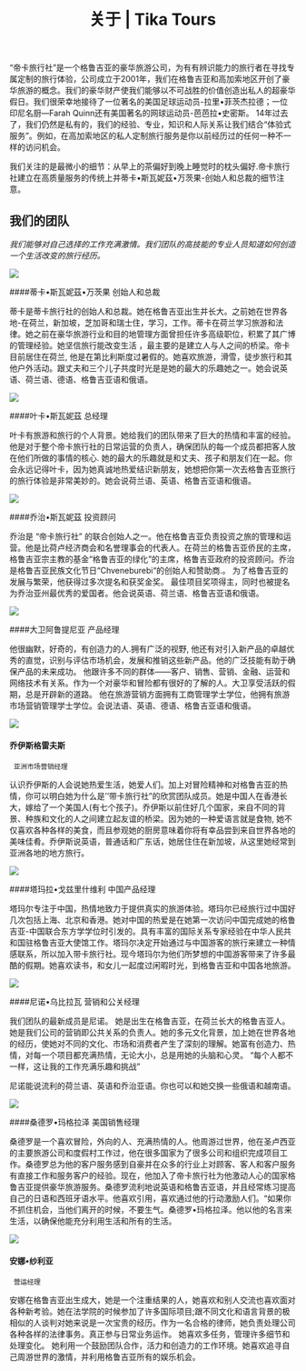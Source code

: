 ﻿---
language: zh
url: about
heading: 我们的差异
title: 关于 | Tika Tours
---
<div class="row content-row"><!-- 2201 (1)-->

</div>

<div class="row content-row"><!-- 2202 (2)-->
<div class="col-xs-12 col-sm-6 col-md-6"><!-- 3013 -->

“帝卡旅行社”是一个格鲁吉亚的豪华旅游公司，为有有辨识能力的旅行者在寻找专属定制的旅行体验，公司成立于2001年，我们在格鲁吉亚和高加索地区开创了豪华旅游的概念。我们的豪华财产使我们能够以不可战胜的价值创造出私人的超豪华假日。我们很荣幸地接待了一位著名的美国足球运动员-拉里•菲茨杰拉德；一位印尼名厨—Farah Quinn还有美国著名的网球运动员-芭芭拉•史密斯。
14年过去了，我们仍然是私有的，我们的经验、专业，知识和人际关系让我们结合“体验式服务”。例如，在高加索地区的私人定制旅行服务是你以前经历过的任何一种不一样的访问机会。
</div>

<div class="col-xs-12 col-sm-6 col-md-6"><!-- 3014 -->

我们关注的是最微小的细节：从早上的茶偏好到晚上睡觉时的枕头偏好.帝卡旅行社建立在高质量服务的传统上并蒂卡•斯瓦妮茲•万茨果-创始人和总裁的细节注意。

</div>

</div>

<div class="row content-row"><!-- 2203 (3)-->
<div class="col-xs-12"><!-- 3015 -->

我们的团队
-----

</div>

</div>

<div class="row content-row"><!-- 2204 (4)-->
<div class="col-xs-12"><!-- 3016 -->

_我们能够对自己选择的工作充满激情。我们团队的高技能的专业人员知道如何创造一个生活改变的旅行经历。_

</div>

</div>

<div class="row content-row"><!-- 2205 (5)-->
<div class="col-xs-12 col-sm-6 col-md-6"><!-- 3017 -->

![](/library/content/tika--svanidze-vancko---founder.jpg)

</div>

<div class="col-xs-12 col-sm-6 col-md-6"><!-- 3018 -->

####蒂卡•斯瓦妮茲•万茨果
    创始人和总裁


蒂卡是蒂卡旅行社的创始人和总裁。她在格鲁吉亚出生并长大。之前她在世界各地-在荷兰，新加坡，芝加哥和瑞士住，学习，工作。蒂卡在荷兰学习旅游和法律。她之前在豪华旅游行业和目的地管理方面曾担任许多高级职位，积累了其广博的管理经验。她坚信旅行能改变生活 ，最主要的是建立人与人之间的桥梁。帝卡目前居住在荷兰, 他是在第比利斯度过暑假的。她喜欢旅游，滑雪，徒步旅行和其他户外活动。跟丈夫和三个儿子共度时光是是她的最大的乐趣她之一。她会说英语、荷兰语、德语、格鲁吉亚语和俄语。

</div>

</div>

<div class="row content-row"><!-- 2206 (6)-->
<div class="col-xs-12 col-sm-6 col-md-6"><!-- 3019 -->

![](/library/content/eka-svanidze---gm.jpg)

</div>

<div class="col-xs-12 col-sm-6 col-md-6"><!-- 3020 -->

####叶卡•斯瓦妮茲
    总经理

叶卡有旅游和旅行的个人背景。她给我们的团队带来了巨大的热情和丰富的经验。他是对于整个帝卡旅行社的日常运营的负责人，确保团队的每一个成员都把客人放在他们所做的事情的核心. 她的最大的乐趣就是和丈夫、孩子和朋友们在一起。你会永远记得叶卡，因为她真诚地热爱结识新朋友，她想把你第一次去格鲁吉亚旅行的旅行体验是非常美妙的。她会说荷兰语、英语、格鲁吉亚语和俄语。

</div>

</div>

<div class="row content-row"><!-- 2207 (7)-->
<div class="col-xs-12 col-sm-6 col-md-6"><!-- 3021 -->

![](/library/content/giorgi.jpg)

</div>

<div class="col-xs-12 col-sm-6 col-md-6"><!-- 3022 -->

####乔治•斯瓦妮茲
     投资顾问
     
乔治是 “帝卡旅行社” 的联合创始人之一。他在格鲁吉亚负责投资之旅的管理和运营。他是比荷卢经济商会和名誉理事会的代表人。在荷兰的格鲁吉亚侨民的主席，格鲁吉亚宗主教的基金“格鲁吉亚的绿化”的主席，格鲁吉亚政府的投资顾问。乔治是格鲁吉亚民族文化节日“Chveneburebi“的创始人和赞助商.。 为了格鲁吉亚的发展与繁荣，他获得过多次提名和获奖金奖。   最佳项目奖项得主，同时也被提名为乔治亚州最优秀的爱国者。他会说英语、荷兰语、格鲁吉亚语和俄语。


</div>

</div>

<div class="row content-row"><!-- 2208 (9)-->
<div class="col-xs-12 col-sm-6 col-md-6"><!-- 3023 -->

![](/library/tours/dato.jpg)

</div>

<div class="col-xs-12 col-sm-6 col-md-6"><!-- 3024 -->

####大卫阿鲁提尼亚
     产品经理
     
他很幽默，好奇的，有创造力的人.拥有广泛的视野, 他还有对引入新产品的卓越优秀的直觉，识别与评估市场机会，发展和推销这些新产品。他的广泛技能有助于确保产品的未来成功。
他跟许多不同的群体——客户、销售、营销、金融、运营和网络技术有关系。作为一个对豪华和冒险都有很好的了解的人。大卫享受活跃的假期，总是开辟新的道路。 他在旅游营销方面拥有工商管理学士学位，他拥有旅游市场营销管理学士学位。会说法语、英语、德语、格鲁吉亚语和俄语。

</div>

</div>

<div class="row content-row"><!-- 2209 (10)-->
<div class="col-xs-12 col-sm-6 col-md-6"><!-- 3025 -->

![](/library/tours/headshot-for-tika_cr.jpg)

</div>

<div class="col-xs-12 col-sm-6 col-md-6"><!-- 3026 -->

#### 乔伊斯格雷夫斯
      
     亚洲市场营销经理


认识乔伊斯的人会说她热爱生活，她爱人们。加上对冒险精神和对格鲁吉亚的热情，你可以明白她为什么是’’带卡旅行社”的欣赏团队成员。她是中国人在香港长大，嫁给了一个美国人(有七个孩子)。乔伊斯以前住好几个国家，来自不同的背景、种族和文化的人之间建立起友谊的桥梁。因为她的一种爱语言就是食物, 她不仅喜欢各种各样的美食，而且参观她的厨房意味着你将有幸品尝到来自世界各地的美味佳肴。乔伊斯说英语，普通话和广东话，她居住住在新加坡，从这里她经常到亚洲各地的地方旅行。

</div>

</div>

<div class="row content-row"><!-- 2210 (11)-->
<div class="col-xs-12 col-sm-6 col-md-6"><!-- 3027 -->

![](/library/content/tamar-gzirishvili_image.jpg)

</div>

<div class="col-xs-12 col-sm-6 col-md-6"><!-- 3028 -->

####塔玛拉•戈兹里什维利
    中国产品经理

塔玛尔专注于中国，热情地致力于提供真实的旅游体验。塔玛尔已经旅行过中国好几次包括上海、北京和香港。她对中国的热爱是在她第一次访问中国完成她的格鲁吉亚-中国联合东方学学位时引发的。具有丰富的国际关系专家经验在中华人民共和国驻格鲁吉亚大使馆工作。塔玛尔决定开始通过与中国游客的旅行来建立一种情感联系，所以加入带卡旅行社。现今塔玛尔为他们所梦想的中国游客带来了许多最酷的假期。她喜欢读书，和女儿一起度过闲暇时光，到格鲁吉亚和中国各地旅游。

</div>

</div>

<div class="row content-row"><!-- 2211 (11)-->
<div class="col-xs-12"><!-- 3029 -->



</div>

</div>

<div class="row content-row"><!-- 2212 (12)-->
<div class="col-xs-12 col-sm-6 col-md-6"><!-- 3030 -->

![](/library/content/nino-ubilauwa-profile1.jpeg)

</div>

<div class="col-xs-12 col-sm-6 col-md-6"><!-- 3031 -->

####尼诺•乌比拉瓦
营销和公关经理

我们团队的最新成员是尼诺。 她是出生在格鲁吉亚，在荷兰长大的格鲁吉亚人。她是我们公司的营销即公共关系的负责人。她的多元文化背景，加上她在世界各地的经历，使她对不同的文化、市场和消费者产生了深刻的理解。她富有创造力、热情，对每一个项目都充满热情，无论大小，总是用她的头脑和心灵。
“每个人都不一样，这让我的工作充满乐趣和挑战”

尼诺能说流利的荷兰语、英语和乔治亚语。你也可以和她交换一些俄语和越南语。




</div>

</div>

<div class="row content-row"><!-- 2213 (13)-->
<div class="col-xs-12 col-sm-6 col-md-6"><!-- 3032 -->

![](/library/content/sandro-magradze---tika-tours.jpg)

</div>

<div class="col-xs-12 col-sm-6 col-md-6"><!-- 3033 -->

####桑德罗•玛格拉泽
美国销售经理


桑德罗是一个喜欢冒险，外向的人、充满热情的人。他周游过世界，他在圣卢西亚的主要旅游公司和度假村工作过，他在很多国家为了很多公司和组织完成项目工作。桑德罗总为他的客户服务感到自豪并在众多的行业上对顾客、客人和客户服务有直接工作和服务客户的经验。现在，他加入了帝卡旅行社为他激动人心的国家格鲁吉亚提供豪华旅游服务。桑德罗流利地说英语和格鲁吉亚语，并且经常练习提高自己的日语和西班牙语水平。他喜欢引用，喜欢通过他的行动激励人们。“如果你不抓住机会，当他们离开的时候，不要生气。桑德罗•玛格拉泽。他以他的名言来生活，以确保他能充分利用生活和所有的生活。




</div>

</div>

<div class="row content-row"><!-- 2214 (14)-->
<div class="col-xs-12 col-sm-6 col-md-6"><!-- 3034 -->

![](/library/content/anna_sharia_tikatours_cr.jpg)

</div>

<div class="col-xs-12 col-sm-6 col-md-6"><!-- 3035 -->

#### 安娜•纱利亚
     营运经理

安娜在格鲁吉亚出生成大，她是一个注重结果的人，她喜欢和别人交流也喜欢面对各种新考验。她在法学院的时候参加了许多国际项目;跟不同文化和语言背景的极相似的人谈判对她来说是一次宝贵的经历。作为一名合格的律师，她负责处理公司各种各样的法律事务。真正参与日常业务运作。
她喜欢多任务，管理许多细节和处理变化。 她利用一个鼓励团队合作，活力和创造力的工作环境。她喜欢追寻自己周游世界的激情，并利用格鲁吉亚所有的娱乐机会。



</div>

</div>

